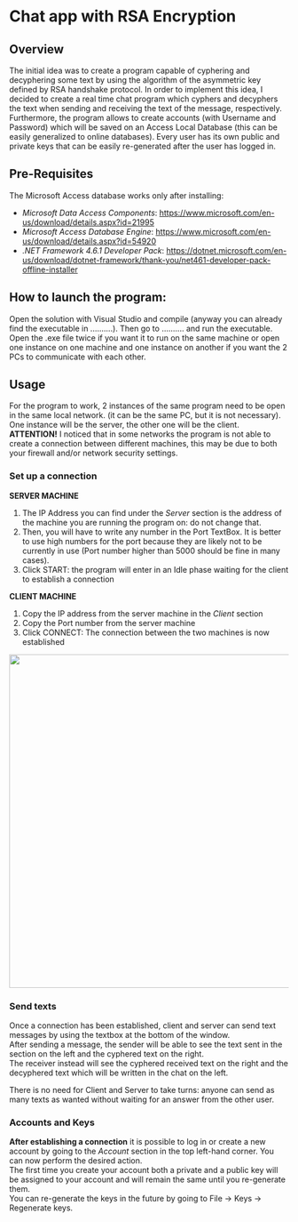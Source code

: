 # Chat app with RSA Encryption

## Overview
The initial idea was to create a program capable of cyphering and decyphering some text by using the algorithm of the asymmetric key defined by RSA handshake protocol.
In order to implement this idea, I decided to create a real time chat program which cyphers and decyphers the text when sending and receiving the text of the message, respectively.<br>
Furthermore, the program allows to create accounts (with Username and Password) which will be saved on an Access Local Database (this can be easily generalized to online databases). Every user has its own public and private keys that can be easily re-generated after the user has logged in.

## Pre-Requisites
The Microsoft Access database works only after installing:
* *Microsoft Data Access Components*: https://www.microsoft.com/en-us/download/details.aspx?id=21995
* *Microsoft Access Database Engine*: https://www.microsoft.com/en-us/download/details.aspx?id=54920
* *.NET Framework 4.6.1 Developer Pack*: https://dotnet.microsoft.com/en-us/download/dotnet-framework/thank-you/net461-developer-pack-offline-installer

## How to launch the program:
Open the solution with Visual Studio and compile (anyway you can already find the executable in ..........).
Then go to .......... and run the executable.
Open the .exe file twice if you want it to run on the same machine or open one instance on one machine and one instance on another if you want the 2 PCs to communicate with each other.

## Usage
For the program to work, 2 instances of the same program need to be open in the same local network. (it can be the same PC, but it is not necessary). One instance will be the server, the other one will be the client.<br>
**ATTENTION!** I noticed that in some networks the program is not able to create a connection between different machines, this may be due to both your firewall and/or network security settings.

### Set up a connection

**SERVER MACHINE**
1) The IP Address you can find under the *Server* section is the address of the machine you are running the program on: do not change that.
2) Then, you will have to write any number in the Port TextBox. It is better to use high numbers for the port because they are likely not to be currently in use (Port number higher than 5000 should be fine in many cases).
3) Click START: the program will enter in an Idle phase waiting for the client to establish a connection

**CLIENT MACHINE**
1) Copy the IP address from the server machine in the *Client* section
2) Copy the Port number from the server machine
3) Click CONNECT: The connection between the two machines is now established

<img src="" width="600px">

### Send texts
Once a connection has been established, client and server can send text messages by using the textbox at the bottom of the window.<br>
After sending a message, the sender will be able to see the text sent in the section on the left and the cyphered text on the right.<br>
The receiver instead will see the cyphered received text on the right and the decyphered text which will be written in the chat on the left.

There is no need for Client and Server to take turns: anyone can send as many texts as wanted without waiting for an answer from the other user.

### Accounts and Keys
**After establishing a connection** it is possible to log in or create a new account by going to the *Account* section in the top left-hand corner.
You can now perform the desired action.<br>
The first time you create your account both a private and a public key will be assigned to your account and will remain the same until you re-generate them.<br>
You can re-generate the keys in the future by going to File -> Keys -> Regenerate keys.
